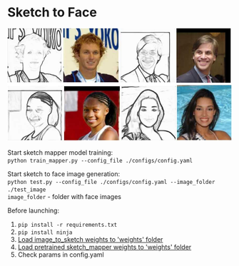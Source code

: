 # Sketch to Face

![](./images/sketch_to_face.jpg)

Start sketch mapper model training:  
```python train_mapper.py --config_file ./configs/config.yaml``` 

Start sketch to face image generation:  
```python test.py --config_file ./configs/config.yaml --image_folder ./test_image```  
```image_folder``` - folder with face images

Before launching:
1. ```pip install -r requirements.txt```
2. ```pip install ninja```
3. [Load image_to_sketch weights to 'weights' folder](https://cloud.mail.ru/public/TzWU/DvY2kgWPF)
4. [Load pretrained sketch_mapper weights to 'weights' folder](https://cloud.mail.ru/public/SwT2/prcJWRFe5)
5. Check params in config.yaml


